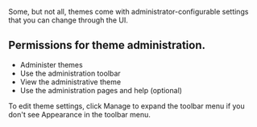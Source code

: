 Some, but not all, themes come with administrator-configurable settings that you can change through the UI.

## Permissions for theme administration.

* Administer themes
* Use the administration toolbar
* View the administrative theme
* Use the administration pages and help \(optional\)

To edit theme settings, click Manage to expand the toolbar menu if you don't see Appearance in the toolbar menu.



